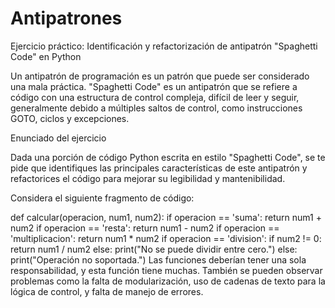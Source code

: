 # Antipatrones
Ejercicio práctico: Identificación y refactorización de antipatrón "Spaghetti Code" en Python

Un antipatrón de programación es un patrón que puede ser considerado una mala práctica. "Spaghetti Code" es un antipatrón que se refiere a código con una estructura de control compleja, difícil de leer y seguir, generalmente debido a múltiples saltos de control, como instrucciones GOTO, ciclos y excepciones.

Enunciado del ejercicio

Dada una porción de código Python escrita en estilo "Spaghetti Code", se te pide que identifiques las principales características de este antipatrón y refactorices el código para mejorar su legibilidad y mantenibilidad.

Considera el siguiente fragmento de código:


def calcular(operacion, num1, num2):
    if operacion == 'suma':
        return num1 + num2
    if operacion == 'resta':
        return num1 - num2
    if operacion == 'multiplicacion':
        return num1 * num2
    if operacion == 'division':
        if num2 != 0:
            return num1 / num2
        else:
            print("No se puede dividir entre cero.")
    else:
        print("Operación no soportada.")
Las funciones deberían tener una sola responsabilidad, y esta función tiene muchas. También se pueden observar problemas como la falta de modularización, uso de cadenas de texto para la lógica de control, y falta de manejo de errores.
